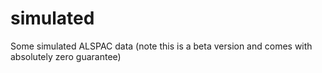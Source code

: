 # simulated
Some simulated ALSPAC data (note this is a beta version and comes with absolutely zero guarantee)
